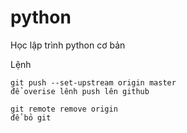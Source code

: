 # python
Học lập trình python cơ bản


Lệnh
	
	git push --set-upstream origin master 
	để overise lênh push lên github

	git remote remove origin
	để bỏ git